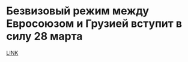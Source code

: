 # Безвизовый режим между Евросоюзом и Грузией вступит в силу 28 марта



[LINK](https://varlamov.ru/2271748.html)